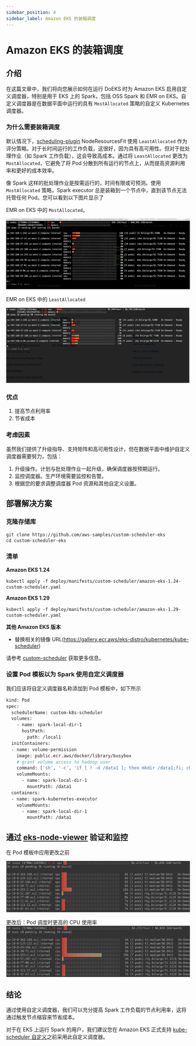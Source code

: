 ```yaml
---
sidebar_position: 4
sidebar_label: Amazon EKS 的装箱调度
---
```


# Amazon EKS 的装箱调度

## 介绍
在这篇文章中，我们将向您展示如何在运行 DoEKS 时为 Amazon EKS 启用自定义调度器，特别是用于 EKS 上的 Spark，包括 OSS Spark 和 EMR on EKS。自定义调度器是在数据平面中运行的具有 ```MostAllocated``` 策略的自定义 Kubernetes 调度器。

### 为什么需要装箱调度
默认情况下，[scheduling-plugin](https://kubernetes.io/docs/reference/scheduling/config/#scheduling-plugins) NodeResourcesFit 使用 ```LeastAllocated``` 作为评分策略。对于长时间运行的工作负载，这很好，因为具有高可用性。但对于批处理作业（如 Spark 工作负载），这会导致高成本。通过将 ```LeastAllocated``` 更改为 ```MostAllocated```，它避免了将 Pod 分散到所有运行的节点上，从而提高资源利用率和更好的成本效率。

像 Spark 这样的批处理作业是按需运行的，时间有限或可预测。使用 ```MostAllocated``` 策略，Spark executor 总是装箱到一个节点中，直到该节点无法托管任何 Pod。您可以看到以下图片显示了

EMR on EKS 中的 ```MostAllocated```。

![img.png](../../../../../docs/resources/img/binpack_singlejob.gif)

EMR on EKS 中的 ```LeastAllocated```

![img.png](../../../../../docs/resources/img/no_binpacking.gif)

### 优点
1) 提高节点利用率
2) 节省成本

### 考虑因素
虽然我们提供了升级指导、支持矩阵和高可用性设计，但在数据平面中维护自定义调度器需要努力，包括：
1) 升级操作。计划与批处理作业一起升级，确保调度器按预期运行。
2) 监控调度器。生产环境需要监控和告警。
3) 根据您的要求调整调度器 Pod 资源和其他自定义设置。

## 部署解决方案

### 克隆存储库

```shell
git clone https://github.com/aws-samples/custom-scheduler-eks
cd custom-scheduler-eks
```

### 清单

**Amazon EKS 1.24**

```shell
kubectl apply -f deploy/manifests/custom-scheduler/amazon-eks-1.24-custom-scheduler.yaml
```

**Amazon EKS 1.29**

```shell
kubectl apply -f deploy/manifests/custom-scheduler/amazon-eks-1.29-custom-scheduler.yaml
```

**其他 Amazon EKS 版本**

* 替换相关的镜像 URL(https://gallery.ecr.aws/eks-distro/kubernetes/kube-scheduler)

请参考 [custom-scheduler](https://github.com/aws-samples/custom-scheduler-eks) 获取更多信息。

### 设置 Pod 模板以为 Spark 使用自定义调度器
我们应该将自定义调度器名称添加到 Pod 模板中，如下所示
```bash
kind: Pod
spec:
  schedulerName: custom-k8s-scheduler
  volumes:
    - name: spark-local-dir-1
      hostPath:
        path: /local1
  initContainers:
  - name: volume-permission
    image: public.ecr.aws/docker/library/busybox
    # grant volume access to hadoop user
    command: ['sh', '-c', 'if [ ! -d /data1 ]; then mkdir /data1;fi; chown -R 999:1000 /data1']
    volumeMounts:
      - name: spark-local-dir-1
        mountPath: /data1
  containers:
  - name: spark-kubernetes-executor
    volumeMounts:
      - name: spark-local-dir-1
        mountPath: /data1
```

## 通过 [eks-node-viewer](https://github.com/awslabs/eks-node-viewer) 验证和监控

在 Pod 模板中应用更改之前

![img.png](../../../../../docs/resources/img/before-binpacking.png)

更改后：Pod 调度时更高的 CPU 使用率
![img.png](../../../../../docs/resources/img/after-binpacking.png)

## 结论

通过使用自定义调度器，我们可以充分提高 Spark 工作负载的节点利用率，这将通过触发节点缩容来节省成本。

对于在 EKS 上运行 Spark 的用户，我们建议您在 Amazon EKS 正式支持 [kube-scheduler 自定义](https://github.com/aws/containers-roadmap/issues/1468)之前采用此自定义调度器。
